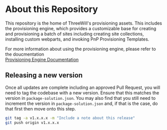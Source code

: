 # About this Repository

This repository is the home of ThreeWill's provisioning assets.  This includes the provisioning engine, which provides a customizable base for creating and provisioning a batch of sites including creating site collections, installing custom webparts, and invoking PnP Provisioning Templates.

For more information about using the provisioning engine, please refer to the doucmentation  
[Provisioning Engine Documentation](docs/index.md)

## Releasing a new version

Once all updates are complete including an approved Pull Request, you will need to tag the codebase with a new version. Ensure that this matches the version in `package-solution.json`. You may also find that you still need to increment the version in `package-solution.json` and, if that is the case, do that first then move onto this step.

```bash
git tag -a v1.x.x.x -m "Include a note about this release"
git push origin v1.x.x.x
```
